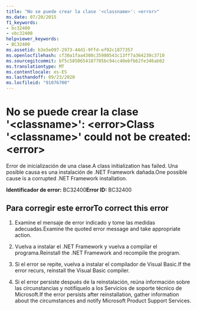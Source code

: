 ```yaml
---
title: "No se puede crear la clase '<classname>': <error>"
ms.date: 07/20/2015
f1_keywords:
- bc32400
- vbc32400
helpviewer_keywords:
- BC32400
ms.assetid: b3e5e097-2973-44d1-9ffd-ef92c1877357
ms.openlocfilehash: cf30a1faa4308c35980543c13ff7a364230c3710
ms.sourcegitcommit: bf5c5850654187705bc94cc40ebfb62fe346ab02
ms.translationtype: MT
ms.contentlocale: es-ES
ms.lasthandoff: 09/23/2020
ms.locfileid: "91076700"
---
```

# <a name="class-classname-could-not-be-created-error"></a><span data-ttu-id="966e9-102">No se puede crear la clase '\<classname>': \<error></span><span class="sxs-lookup"><span data-stu-id="966e9-102">Class '\<classname>' could not be created: \<error></span></span>

<span data-ttu-id="966e9-103">Error de inicialización de una clase.</span><span class="sxs-lookup"><span data-stu-id="966e9-103">A class initialization has failed.</span></span> <span data-ttu-id="966e9-104">Una posible causa es una instalación de .NET Framework dañada.</span><span class="sxs-lookup"><span data-stu-id="966e9-104">One possible cause is a corrupted .NET Framework installation.</span></span>  
  
 <span data-ttu-id="966e9-105">**Identificador de error:** BC32400</span><span class="sxs-lookup"><span data-stu-id="966e9-105">**Error ID:** BC32400</span></span>  
  
## <a name="to-correct-this-error"></a><span data-ttu-id="966e9-106">Para corregir este error</span><span class="sxs-lookup"><span data-stu-id="966e9-106">To correct this error</span></span>  
  
1. <span data-ttu-id="966e9-107">Examine el mensaje de error indicado y tome las medidas adecuadas.</span><span class="sxs-lookup"><span data-stu-id="966e9-107">Examine the quoted error message and take appropriate action.</span></span>  
  
2. <span data-ttu-id="966e9-108">Vuelva a instalar el .NET Framework y vuelva a compilar el programa.</span><span class="sxs-lookup"><span data-stu-id="966e9-108">Reinstall the .NET Framework and recompile the program.</span></span>  
  
3. <span data-ttu-id="966e9-109">Si el error se repite, vuelva a instalar el compilador de Visual Basic.</span><span class="sxs-lookup"><span data-stu-id="966e9-109">If the error recurs, reinstall the Visual Basic compiler.</span></span>  
  
4. <span data-ttu-id="966e9-110">Si el error persiste después de la reinstalación, reúna información sobre las circunstancias y notifíquelo a los Servicios de soporte técnico de Microsoft.</span><span class="sxs-lookup"><span data-stu-id="966e9-110">If the error persists after reinstallation, gather information about the circumstances and notify Microsoft Product Support Services.</span></span>  
